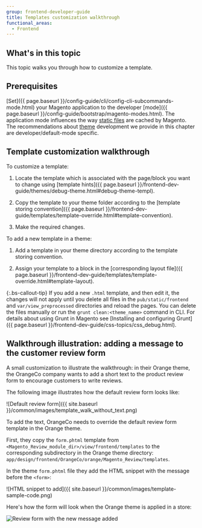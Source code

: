 ```yaml
---
group: frontend-developer-guide
title: Templates customization walkthrough
functional_areas:
  - Frontend
---
```


## What's in this topic

This topic walks you through how to customize a template.

## Prerequisites

[Set]({{ page.baseurl }}/config-guide/cli/config-cli-subcommands-mode.html) your Magento application to the developer [mode]({{ page.baseurl }}/config-guide/bootstrap/magento-modes.html). The application mode influences the way [static files](https://glossary.magento.com/static-files) are cached by Magento. The recommendations about [theme](https://glossary.magento.com/theme) development we provide in this chapter are developer/default-mode specific.

## Template customization walkthrough

To customize a template:

1. Locate the template which is associated with the page/block you want to change using [template hints]({{ page.baseurl }}/frontend-dev-guide/themes/debug-theme.html#debug-theme-templ).

1. Copy the template to your theme folder according to the [template storing convention]({{ page.baseurl }}/frontend-dev-guide/templates/template-override.html#template-convention).

1. Make the required changes.

To add a new template in a theme:

1. Add a template in your theme directory according to the template storing convention.

1. Assign your template to a block in the [corresponding layout file]({{ page.baseurl }}/frontend-dev-guide/templates/template-override.html#template-layout).

{:.bs-callout-tip}
If you add a new `.html` template, and then edit it, the changes will not apply until you delete all files in the `pub/static/frontend` and `var/view_preprocessed` directories and reload the pages. You can delete the files manually or run the `grunt clean:<theme_name>` command in CLI. For details about using Grunt in Magento see [Installing and configuring Grunt]({{ page.baseurl }}/frontend-dev-guide/css-topics/css_debug.html).

## Walkthrough illustration: adding a message to the customer review form

A small customization to illustrate the walkthrough: in their Orange theme, the OrangeCo company wants to add a short text to the product review form to encourage customers to write reviews.

The following image illustrates how the default review form looks like:

![Default review form]({{ site.baseurl }}/common/images/template_walk_without_text.png)

To add the text, OrangeCo needs to override the default review form template in the Orange theme.

First, they copy the `form.phtml` template from `<Magento_Review_module_dir>/view/frontend/templates` to the corresponding subdirectory in the Orange theme directory: `app/design/frontend/OrangeCo/orange/Magento_Review/templates`.

In the theme `form.phtml` file they add the HTML snippet with the message before the `<form>`:

![HTML snippet to add]({{ site.baseurl }}/common/images/template-sample-code.png)

Here's how the form will look when the Orange theme is applied in a store:

![Review form with the new message added]({{site.baseurl}}/common/images/template_with_text.png)
